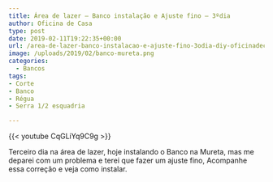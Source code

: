 ```yaml
---
title: Área de lazer – Banco instalação e Ajuste fino – 3ºdia
author: Oficina de Casa
type: post
date: 2019-02-11T19:22:35+00:00
url: /area-de-lazer-banco-instalacao-e-ajuste-fino-3odia-diy-oficinadecasa/
image: /uploads/2019/02/banco-mureta.png
categories:
  - Bancos
tags:
- Corte
- Banco
- Régua
- Serra 1/2 esquadria

---
```

{{< youtube CqGLiYq9C9g >}}

Terceiro dia na área de lazer, hoje instalando o Banco na Mureta, mas me deparei com um problema e terei que fazer um ajuste fino, Acompanhe essa correção e veja como instalar.
